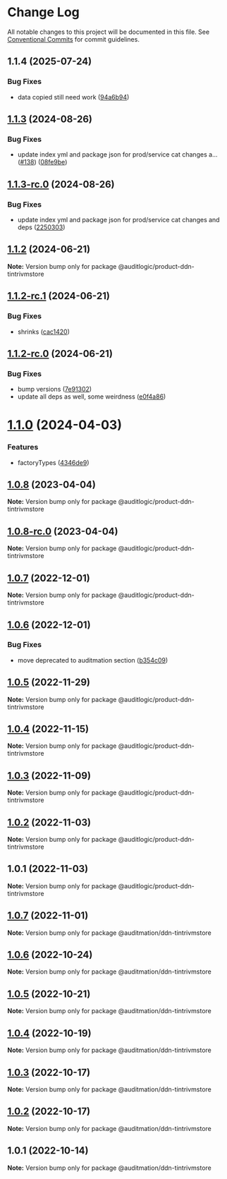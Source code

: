 # Change Log

All notable changes to this project will be documented in this file.
See [Conventional Commits](https://conventionalcommits.org) for commit guidelines.

## 1.1.4 (2025-07-24)


### Bug Fixes

* data copied still need work ([94a6b94](https://github.com/zerobias-org/product/commit/94a6b942fb0516367548599d739529536132755a))





## [1.1.3](https://github.com/auditlogic/product/compare/@auditlogic/product-ddn-tintrivmstore@1.1.2...@auditlogic/product-ddn-tintrivmstore@1.1.3) (2024-08-26)


### Bug Fixes

* update index yml and package json for prod/service cat changes a… ([#138](https://github.com/auditlogic/product/issues/138)) ([08fe9be](https://github.com/auditlogic/product/commit/08fe9beb1c8457462a19bc69caa02e6212d97e1a))





## [1.1.3-rc.0](https://github.com/auditlogic/product/compare/@auditlogic/product-ddn-tintrivmstore@1.1.2...@auditlogic/product-ddn-tintrivmstore@1.1.3-rc.0) (2024-08-26)


### Bug Fixes

* update index yml and package json for prod/service cat changes and deps ([2250303](https://github.com/auditlogic/product/commit/225030363a363608240135b7ebed386b28f01e4b))





## [1.1.2](https://github.com/auditlogic/product/compare/@auditlogic/product-ddn-tintrivmstore@1.1.2-rc.1...@auditlogic/product-ddn-tintrivmstore@1.1.2) (2024-06-21)

**Note:** Version bump only for package @auditlogic/product-ddn-tintrivmstore





## [1.1.2-rc.1](https://github.com/auditlogic/product/compare/@auditlogic/product-ddn-tintrivmstore@1.1.2-rc.0...@auditlogic/product-ddn-tintrivmstore@1.1.2-rc.1) (2024-06-21)


### Bug Fixes

* shrinks ([cac1420](https://github.com/auditlogic/product/commit/cac14200fefcd8183ab69fe89a47bd3f70f563e9))





## [1.1.2-rc.0](https://github.com/auditlogic/product/compare/@auditlogic/product-ddn-tintrivmstore@1.1.0...@auditlogic/product-ddn-tintrivmstore@1.1.2-rc.0) (2024-06-21)


### Bug Fixes

* bump versions ([7e91302](https://github.com/auditlogic/product/commit/7e913023b8b312150ed7762c32fbbe616be71de5))
* update all deps as well, some weirdness ([e0f4a86](https://github.com/auditlogic/product/commit/e0f4a864714e2d3de6bbf3da014d5312fe53be2f))





# [1.1.0](https://github.com/auditlogic/product/compare/@auditlogic/product-ddn-tintrivmstore@1.0.8...@auditlogic/product-ddn-tintrivmstore@1.1.0) (2024-04-03)


### Features

* factoryTypes ([4346de9](https://github.com/auditlogic/product/commit/4346de92693aee892fccf725338ffc7b80ab182b))





## [1.0.8](https://github.com/auditlogic/product/compare/@auditlogic/product-ddn-tintrivmstore@1.0.7...@auditlogic/product-ddn-tintrivmstore@1.0.8) (2023-04-04)

**Note:** Version bump only for package @auditlogic/product-ddn-tintrivmstore





## [1.0.8-rc.0](https://github.com/auditlogic/product/compare/@auditlogic/product-ddn-tintrivmstore@1.0.7...@auditlogic/product-ddn-tintrivmstore@1.0.8-rc.0) (2023-04-04)

**Note:** Version bump only for package @auditlogic/product-ddn-tintrivmstore





## [1.0.7](https://github.com/auditlogic/product/compare/@auditlogic/product-ddn-tintrivmstore@1.0.6...@auditlogic/product-ddn-tintrivmstore@1.0.7) (2022-12-01)

**Note:** Version bump only for package @auditlogic/product-ddn-tintrivmstore





## [1.0.6](https://github.com/auditlogic/product/compare/@auditlogic/product-ddn-tintrivmstore@1.0.5...@auditlogic/product-ddn-tintrivmstore@1.0.6) (2022-12-01)


### Bug Fixes

* move deprecated to auditmation section ([b354c09](https://github.com/auditlogic/product/commit/b354c096eae43828a4870195ca7719f5f91e431b))





## [1.0.5](https://github.com/auditlogic/product/compare/@auditlogic/product-ddn-tintrivmstore@1.0.4...@auditlogic/product-ddn-tintrivmstore@1.0.5) (2022-11-29)

**Note:** Version bump only for package @auditlogic/product-ddn-tintrivmstore





## [1.0.4](https://github.com/auditlogic/product/compare/@auditlogic/product-ddn-tintrivmstore@1.0.3...@auditlogic/product-ddn-tintrivmstore@1.0.4) (2022-11-15)

**Note:** Version bump only for package @auditlogic/product-ddn-tintrivmstore





## [1.0.3](https://github.com/auditlogic/product/compare/@auditlogic/product-ddn-tintrivmstore@1.0.2...@auditlogic/product-ddn-tintrivmstore@1.0.3) (2022-11-09)

**Note:** Version bump only for package @auditlogic/product-ddn-tintrivmstore





## [1.0.2](https://github.com/auditlogic/product/compare/@auditlogic/product-ddn-tintrivmstore@1.0.1...@auditlogic/product-ddn-tintrivmstore@1.0.2) (2022-11-03)

**Note:** Version bump only for package @auditlogic/product-ddn-tintrivmstore





## 1.0.1 (2022-11-03)

**Note:** Version bump only for package @auditlogic/product-ddn-tintrivmstore





## [1.0.7](https://github.com/auditmation/store-content/compare/@auditmation/ddn-tintrivmstore@1.0.6...@auditmation/ddn-tintrivmstore@1.0.7) (2022-11-01)

**Note:** Version bump only for package @auditmation/ddn-tintrivmstore





## [1.0.6](https://github.com/auditmation/store-content/compare/@auditmation/ddn-tintrivmstore@1.0.5...@auditmation/ddn-tintrivmstore@1.0.6) (2022-10-24)

**Note:** Version bump only for package @auditmation/ddn-tintrivmstore





## [1.0.5](https://github.com/auditmation/store-content/compare/@auditmation/ddn-tintrivmstore@1.0.4...@auditmation/ddn-tintrivmstore@1.0.5) (2022-10-21)

**Note:** Version bump only for package @auditmation/ddn-tintrivmstore





## [1.0.4](https://github.com/auditmation/store-content/compare/@auditmation/ddn-tintrivmstore@1.0.3...@auditmation/ddn-tintrivmstore@1.0.4) (2022-10-19)

**Note:** Version bump only for package @auditmation/ddn-tintrivmstore





## [1.0.3](https://github.com/auditmation/store-content/compare/@auditmation/ddn-tintrivmstore@1.0.2...@auditmation/ddn-tintrivmstore@1.0.3) (2022-10-17)

**Note:** Version bump only for package @auditmation/ddn-tintrivmstore





## [1.0.2](https://github.com/auditmation/store-content/compare/@auditmation/ddn-tintrivmstore@1.0.1...@auditmation/ddn-tintrivmstore@1.0.2) (2022-10-17)

**Note:** Version bump only for package @auditmation/ddn-tintrivmstore





## 1.0.1 (2022-10-14)

**Note:** Version bump only for package @auditmation/ddn-tintrivmstore
